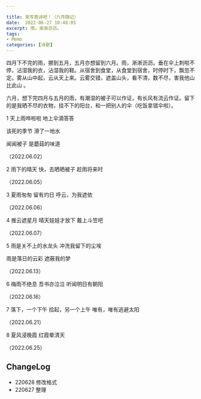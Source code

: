 ```yaml
---

title: 来写首诗吧！（六月随记）
date:  2022-06-27 10:48:05
excerpt: 雨，淅淅沥沥。
tags: 
- Memo
categories: [诗歌]
---
```


四月下不完的雨，挪到五月，五月亦想留到六月。雨，淅淅沥沥。垂在伞上刺啦不停，沾湿我的衣，沾湿我的鞋。从宿舍到食堂，从食堂到宿舍，时停时下，飘忽不定。雾从山中起，云从天上来。云雾交错，遮盖山头，看不清，数不尽，害我他山比此山 。

六月，想下完四月与五月的雨，有潮湿的被子可以作证，有长风有流云作证。留下的是我晒不尽的衣物，挂不下的阳台，和一把别人的伞（吃饭拿错伞啦）。

1
天上雨哗啦啦
地上伞滴答答

该死的季节
滑了一地水

闻闻被子
是蘑菇的味道

（2022.06.02）

2
雨下的晴天
快，去晒晒被子
趁雨将来时

（2022.06.05）

3
夏雨匆匆
留有灼日
呼云，为我遮依

（2022.06.06）

4
推云遮星月
晴天娃娃才放下
戴上斗笠吧

（2022.06.07）

5
雨是关不上的水龙头
冲洗我留下的尘埃

雨是落日的云彩
遮蔽我的梦

（2022.06.13）

6
梅雨不绝息
吾书亦泣泣
听闻明日有朝阳

（2022.06.16）

7
落下，一个下午
拾起，另一个上午
唯有，唯有逃避太阳

（2022.06.21）

8
夏风浸晚霞
红霞晕清天

（2022.06.25）

## ChangeLog

- 220628 修改格式
- 220627 整理​
